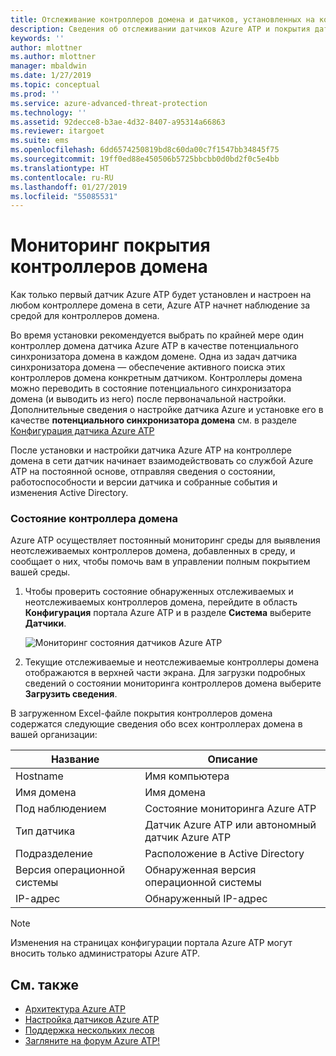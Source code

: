 ```yaml
---
title: Отслеживание контроллеров домена и датчиков, установленных на контроллерах домена, с помощью Azure Advanced Threat Protection | Документация Майкрософт
description: Сведения об отслеживании датчиков Azure ATP и покрытия датчиков с помощью Azure ATP
keywords: ''
author: mlottner
ms.author: mlottner
manager: mbaldwin
ms.date: 1/27/2019
ms.topic: conceptual
ms.prod: ''
ms.service: azure-advanced-threat-protection
ms.technology: ''
ms.assetid: 92decce8-b3ae-4d32-8407-a95314a66863
ms.reviewer: itargoet
ms.suite: ems
ms.openlocfilehash: 6dd6574250819bd8c60da00c7f1547bb34845f75
ms.sourcegitcommit: 19ff0ed88e450506b5725bbcbb0d0bd2f0c5e4bb
ms.translationtype: HT
ms.contentlocale: ru-RU
ms.lasthandoff: 01/27/2019
ms.locfileid: "55085531"
---
```

# <a name="monitoring-your-domain-controller-coverage"></a>Мониторинг покрытия контроллеров домена

Как только первый датчик Azure ATP будет установлен и настроен на любом контроллере домена в сети, Azure ATP начнет наблюдение за средой для контроллеров домена. 

Во время установки рекомендуется выбрать по крайней мере один контроллер домена датчика Azure ATP в качестве потенциального синхронизатора домена в каждом домене. Одна из задач датчика синхронизатора домена — обеспечение активного поиска этих контроллеров домена конкретным датчиком. Контроллеры домена можно переводить в состояние потенциального синхронизатора домена (и выводить из него) после первоначальной настройки. Дополнительные сведения о настройке датчика Azure и установке его в качестве **потенциального синхронизатора домена** см. в разделе [Конфигурация датчика Azure ATP](install-atp-step5.md) 

После установки и настройки датчика Azure ATP на контроллере домена в сети датчик начинает взаимодействовать со службой Azure ATP на постоянной основе, отправляя сведения о состоянии, работоспособности и версии датчика и собранные события и изменения Active Directory.  

### <a name="domain-controller-status"></a>Состояние контроллера домена

Azure ATP осуществляет постоянный мониторинг среды для выявления неотслеживаемых контроллеров домена, добавленных в среду, и сообщает о них, чтобы помочь вам в управлении полным покрытием вашей среды. 

1. Чтобы проверить состояние обнаруженных отслеживаемых и неотслеживаемых контроллеров домена, перейдите в область **Конфигурация** портала Azure ATP и в разделе **Система** выберите **Датчики**.
   
     ![Мониторинг состояния датчиков Azure ATP](media/atp-sensors-status-monitoring.png)

2. Текущие отслеживаемые и неотслеживаемые контроллеры домена отображаются в верхней части экрана. Для загрузки подробных сведений о состоянии мониторинга контроллеров домена выберите **Загрузить сведения**. 

В загруженном Excel-файле покрытия контроллеров домена содержатся следующие сведения обо всех контроллерах домена в вашей организации:

|Название|Описание|
|----|----|
|Hostname|Имя компьютера|
|Имя домена|Имя домена|
|Под наблюдением|Состояние мониторинга Azure ATP|
|Тип датчика|Датчик Azure ATP или автономный датчик Azure ATP|
|Подразделение|Расположение в Active Directory |
|Версия операционной системы| Обнаруженная версия операционной системы|
|IP-адрес|Обнаруженный IP-адрес| 


> [!NOTE]
> Изменения на страницах конфигурации портала Azure ATP могут вносить только администраторы Azure ATP.


## <a name="see-also"></a>См. также

- [Архитектура Azure ATP](atp-architecture.md)
- [Настройка датчиков Azure ATP](install-atp-step5.md)
- [Поддержка нескольких лесов](atp-multi-forest.md)
- [Загляните на форум Azure ATP!](https://aka.ms/azureatpcommunity)